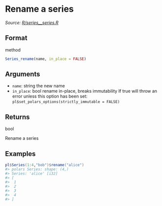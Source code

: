 # Rename a series

*Source: [R/series__series.R](https://github.com/pola-rs/r-polars/tree/main/R/series__series.R)*

## Format

method

```r
Series_rename(name, in_place = FALSE)
```

## Arguments

- `name`: string the new name
- `in_place`: bool rename in-place, breaks immutability If true will throw an error unless this option has been set: `pl$set_polars_options(strictly_immutable = FALSE)`

## Returns

bool

Rename a series

## Examples

<pre class='r-example'><code><span class='r-in'><span><span class='va'>pl</span><span class='op'>$</span><span class='fu'>Series</span><span class='op'>(</span><span class='fl'>1</span><span class='op'>:</span><span class='fl'>4</span>,<span class='st'>"bob"</span><span class='op'>)</span><span class='op'>$</span><span class='fu'>rename</span><span class='op'>(</span><span class='st'>"alice"</span><span class='op'>)</span></span></span>
<span class='r-out co'><span class='r-pr'>#&gt;</span> polars Series: shape: (4,)</span>
<span class='r-out co'><span class='r-pr'>#&gt;</span> Series: 'alice' [i32]</span>
<span class='r-out co'><span class='r-pr'>#&gt;</span> [</span>
<span class='r-out co'><span class='r-pr'>#&gt;</span> 	1</span>
<span class='r-out co'><span class='r-pr'>#&gt;</span> 	2</span>
<span class='r-out co'><span class='r-pr'>#&gt;</span> 	3</span>
<span class='r-out co'><span class='r-pr'>#&gt;</span> 	4</span>
<span class='r-out co'><span class='r-pr'>#&gt;</span> ]</span>
 </code></pre>